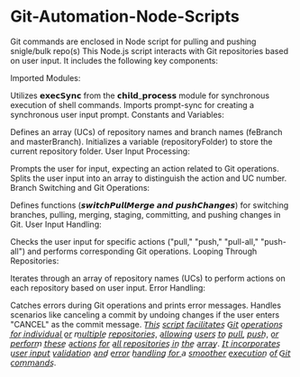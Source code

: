 # Git-Automation-Node-Scripts
​‌‌‍⁡⁣⁢⁢Git commands are enclosed in Node script for pulling and pushing snigle/bulk repo(s)⁡​
This Node.js script interacts with Git repositories based on user input. It includes the following key components:

Imported Modules:

Utilizes 𝗲𝘅𝗲𝗰𝗦𝘆𝗻𝗰 from the 𝗰𝗵𝗶𝗹𝗱_𝗽𝗿𝗼𝗰𝗲𝘀𝘀 module for synchronous execution of shell commands.
Imports prompt-sync for creating a synchronous user input prompt.
Constants and Variables:

Defines an array (UCs) of repository names and branch names (feBranch and masterBranch).
Initializes a variable (repositoryFolder) to store the current repository folder.
User Input Processing:

Prompts the user for input, expecting an action related to Git operations.
Splits the user input into an array to distinguish the action and UC number.
Branch Switching and Git Operations:

Defines functions (⁡⁣⁢⁢𝙨𝙬𝙞𝙩𝙘𝙝𝙋𝙪𝙡𝙡𝙈𝙚𝙧𝙜𝙚 𝙖𝙣𝙙 𝙥𝙪𝙨𝙝𝘾𝙝𝙖𝙣𝙜𝙚𝙨⁡) for switching branches, pulling, merging, staging, committing, and pushing changes in Git.
User Input Handling:

Checks the user input for specific actions ("pull," "push," "pull-all," "push-all") and performs corresponding Git operations.
Looping Through Repositories:

Iterates through an array of repository names (UCs) to perform actions on each repository based on user input.
Error Handling:

Catches errors during Git operations and prints error messages.
Handles scenarios like canceling a commit by undoing changes if the user enters "CANCEL" as the commit message.
𝘛͟𝘩͟𝘪͟𝘴 𝘴͟𝘤͟𝘳͟𝘪͟𝘱͟𝘵 𝘧͟𝘢͟𝘤͟𝘪͟𝘭͟𝘪͟𝘵͟𝘢͟𝘵͟𝘦͟𝘴 𝘎͟𝘪͟𝘵 𝘰͟𝘱͟𝘦͟𝘳͟𝘢͟𝘵͟𝘪͟𝘰͟𝘯͟𝘴 𝘧͟𝘰͟𝘳 𝘪͟𝘯͟𝘥͟𝘪͟𝘷͟𝘪͟𝘥͟𝘶͟𝘢͟𝘭 𝘰͟𝘳 𝘮͟𝘶͟𝘭͟𝘵͟𝘪͟𝘱͟𝘭͟𝘦 𝘳͟𝘦͟𝘱͟𝘰͟𝘴͟𝘪͟𝘵͟𝘰͟𝘳͟𝘪͟𝘦͟𝘴, 𝘢͟𝘭͟𝘭͟𝘰͟𝘸͟𝘪͟𝘯͟𝘨 𝘶͟𝘴͟𝘦͟𝘳͟𝘴 𝘵͟𝘰 𝘱͟𝘶͟𝘭͟𝘭, 𝘱͟𝘶͟𝘴͟𝘩, 𝘰͟𝘳 𝘱͟𝘦͟𝘳͟𝘧͟𝘰͟𝘳͟𝘮 𝘵͟𝘩͟𝘦͟𝘴͟𝘦 𝘢͟𝘤͟𝘵͟𝘪͟𝘰͟𝘯͟𝘴 𝘧͟𝘰͟𝘳 𝘢͟𝘭͟𝘭 𝘳͟𝘦͟𝘱͟𝘰͟𝘴͟𝘪͟𝘵͟𝘰͟𝘳͟𝘪͟𝘦͟𝘴 𝘪͟𝘯 𝘵͟𝘩͟𝘦 𝘢͟𝘳͟𝘳͟𝘢͟𝘺. 𝘐͟𝘵 𝘪͟𝘯͟𝘤͟𝘰͟𝘳͟𝘱͟𝘰͟𝘳͟𝘢͟𝘵͟𝘦͟𝘴 𝘶͟𝘴͟𝘦͟𝘳 𝘪͟𝘯͟𝘱͟𝘶͟𝘵 𝘷͟𝘢͟𝘭͟𝘪͟𝘥͟𝘢͟𝘵͟𝘪͟𝘰͟𝘯 𝘢͟𝘯͟𝘥 𝘦͟𝘳͟𝘳͟𝘰͟𝘳 𝘩͟𝘢͟𝘯͟𝘥͟𝘭͟𝘪͟𝘯͟𝘨 𝘧͟𝘰͟𝘳 ͟𝘢 𝘴͟𝘮͟𝘰͟𝘰͟𝘵͟𝘩͟𝘦͟𝘳 𝘦͟𝘹͟𝘦͟𝘤͟𝘶͟𝘵͟𝘪͟𝘰͟𝘯 𝘰͟𝘧 𝘎͟𝘪͟𝘵 𝘤͟𝘰͟𝘮͟𝘮͟𝘢͟𝘯͟𝘥͟𝘴.
